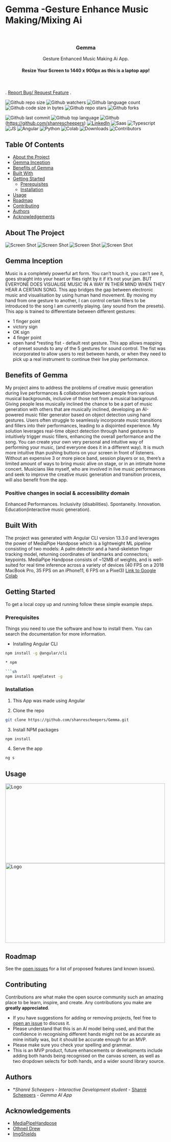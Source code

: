 # Gemma -Gesture Enhance Music Making/Mixing Ai


<br/>
<p align="center">
 

  

  <h3 align="center">Gemma</h3>

  <p align="center">
Gesture Enhanced Music Making Ai App.
    <br/>
     <h4 align="center">Resize Your Screen to 1440 x 900px as this is a laptop app!</h3>
    <br/>
    <br/>
    .
    <a href="https://github.com/shanrescheepers/Gemma/issues">Report Bug/ Request Feature</a>
    .

  </p>
</p>

![Github repo size](https://img.shields.io/github/repo-size/shanrescheepers/Gemma)
![Github watchers](https://img.shields.io/github/watchers/shanrescheepers/Gemma?style=social)
![Github language count](https://img.shields.io/github/languages/count/shanrescheepers/Gemma)
![Github code size in bytes](https://img.shields.io/github/languages/code-size/shanrescheepers/Gemma)
![Github repo stars](https://img.shields.io/github/stars/shanrescheepers/Gemma?style=social)
![Github forks](https://img.shields.io/github/forks/shanrescheepers/Gemma?style=social)
<!-- ![Github project website](https://img.shields.io/website?down_color=grey&down_message=offline&logo=Gemma&logoColor=red&style=for-the-badge&up_color=green&up_message=online&url=https%3A%2F%2Fufcfightsite.co.za%2F) -->
![Github last commit](https://img.shields.io/github/last-commit/shanrescheepers/Gemma?logo=Gemma&logoColor=purple)
![Github top language](https://img.shields.io/github/languages/top/shanrescheepers/Gemma)
![Github](https://img.shields.io/badge/GitHub-100000?style=for-the-badge&logo=github&logoColor=white)(https://github.com/shanrescheepers)
[![LinkedIn](https://img.shields.io/badge/LinkedIn-0077B5?style=for-the-badge&logo=linkedin&logoColor=white)](https://www.linkedin.com/search/results/all/?fetchDeterministicClustersOnly=true&heroEntityKey=urn%3Ali%3Afsd_profile%3AACoAADYNr60BoSEstmfyZ2X8cYQI5a-UYPtKXlQ&keywords=shanr%C3%A9%20scheepers&origin=RICH_QUERY_SUGGESTION&position=0&searchId=818f99a5-32df-4b1c-877c-d57d001870c2&sid=RnL&spellCorrectionEnabled=false)
![Saas](https://img.shields.io/badge/Sass-CC6699?style=for-the-badge&logo=sass&logoColor=white)
![Typescript](https://img.shields.io/badge/TypeScript-007ACC?style=for-the-badge&logo=typescript&logoColor=white)
![JS](https://img.shields.io/badge/JavaScript-F7DF1E?style=for-the-badge&logo=javascript&logoColor=black)
![Angular](https://img.shields.io/badge/Angular-DD0031?style=for-the-badge&logo=angular&logoColor=white)
![Python](https://img.shields.io/badge/Python-3776AB?style=for-the-badge&logo=python&logoColor=white)
![Colab](https://img.shields.io/badge/Colab-F9AB00?style=for-the-badge&logo=googlecolab&color=525252)
![Downloads](https://img.shields.io/github/downloads/shanrecheepers/Gemma/total) ![Contributors](https://img.shields.io/github/contributors/shanrescheepers/Gemma?color=dark-green) 

## Table Of Contents

* [About the Project](#about-the-project)
* [Gemma Inception](#gemma-inception)
* [Benefits of Gemma](#benefits-of-gemma)
* [Built With](#built-with)
* [Getting Started](#getting-started)
  * [Prerequisites](#prerequisites)
  * [Installation](#installation)
* [Usage](#usage)
* [Roadmap](#roadmap)
* [Contributing](#contributing)
* [Authors](#authors)
* [Acknowledgements](#acknowledgements)

## About The Project

![Screen Shot](/FE/src/assets/images/ss1.png)
![Screen Shot](/FE/src/assets/images/ss2.png)
![Screen Shot](/FE/src/assets/images/ss3.png)
![Screen Shot](/FE/src/assets/images/ss4.png)


## Gemma Inception
Music is a completely powerful art form. You can’t touch it, you can’t see it, goes straight into your heart or flies right by it if it’s not your jam. 
BUT EVERYONE DOES VISUALISE MUSIC IN A WAY IN THEIR MIND WHEN THEY HEAR A CERTAIN SONG.
This app bridges the gap between electronic music and visualisation by using human hand movement.
By moving my hand from one gesture to another, I can control certain fillers to be introduced to the song I am currently playing. (any sound from the presets).
This app is trained to differentiate between different gestures:
* 1 finger point
* victory sign
* OK sign
* 4 finger point
* open hand
*resting fist - default rest gesture.
This app allows mapping of preset sounds to any of the 5 gestures for sound control.
The fist was incorporated to allow users to rest between hands, or when they need to pick up a real instrument to continue their live play performance.


## Benefits of Gemma
My project aims to address the problems of creative music generation during live performances & collaboration between people from various musical backgrounds, inclusive of those not from a musical background.
Giving people less musically inclined the chance to be a part of music generation with others that are musically inclined, developing an AI-powered music filler generator based on object detection using hand gestures. 
Users often struggle to seamlessly incorporate music transitions and fillers into their performances, leading to a disjointed experience. My solution leverages real-time object detection through hand gestures to intuitively trigger music fillers, enhancing the overall performance and the song.
You can create your own very  personal and intuitive way of performing your music, (and everyone does it in a different way). It is much more intuitive than pushing buttons on your screen in front of listeners. Without an expensive 3 or more piece band, session players or so, there’s a limited amount of ways to bring music alive on stage, or in an intimate home concert.
Musicians like myself, who are involved in live music performances and seek to improve the creative music generation and transition process, will also benefit from the app.

### Positive changes in social & accessibility domain
Enhanced Performances. Inclusivity (disabilities). Spontaneity. Innovation. Education(interactive music generation).

## Built With

The project was generated with Angular CLI version 13.3.0 and leverages the power of MediaPipe Handpose which is a lightweight ML pipeline consisting of two models: A palm detector and a hand-skeleton finger tracking model, returning coordinates of landmarks and connectors; keypoints.
MediaPipe Handpose consists of ~12MB of weights, and is well-suited for real time inference across a variety of devices (40 FPS on a 2018 MacBook Pro, 35 FPS on an iPhone11, 6 FPS on a Pixel3)
[Link to Google Colab](https://colab.research.google.com/drive/1opRTOVINyPXo7Aw0GlCNTOhwWUF6zEeQ?usp=sharing)
## Getting Started

To get a local copy up and running follow these simple example steps.

### Prerequisites

Things you need to use the software and how to install them.
You can search the documentation for more information.

* Installing Angular CLI

```sh
npm install -g @angular/cli

* npm

```sh
npm install npm@latest -g
```

### Installation

1. This App was made using Angular

2. Clone the repo

```sh
git clone https://github.com/shanrescheepers/Gemma.git
```

3. Install NPM packages

```sh
npm install
```
4. Serve the app

```sh
ng s
```

## Usage
<img src="/FE/src/assets/images/readme_howtouse1.png" alt="Logo" width="500" height="250">
<img src="/FE/src/assets/images/readme_howtouse2.png" alt="Logo" width="500" height="250">


## Roadmap

See the [open issues](https://github.com/shanrescheepers/Gemma/issues) for a list of proposed features (and known issues).

## Contributing

Contributions are what make the open source community such an amazing place to be learn, inspire, and create. Any contributions you make are **greatly appreciated**.
* If you have suggestions for adding or removing projects, feel free to [open an issue](https://github.com/shanrescheepers/Gemma/issues/new) to discuss it.
* Please understand that this is an AI model being used, and that the confidence in recognising different hands might not be as accurate as mine initially was, but it should be accurate enough for an MVP.
* Please make sure you check your spelling and grammar.
* This is an MVP product, future enhancements or developments include adding both hands being recognised on the canvas screen, as well as two dropdown selects for both hands, and a wider sound library source.


## Authors

* **Shanré Scheepers* - *Interactive Development student* - [Shanré Scheepers](https://github.com/shanrescheepers) - *Gemma AI App*

## Acknowledgements

* [MediaPipeHandpose](https://github.com/tensorflow/tfjs-models/blob/master/handpose/README.md)
* [Othneil Drew](https://github.com/othneildrew/Best-README-Template)
* [ImgShields](https://shields.io/)

